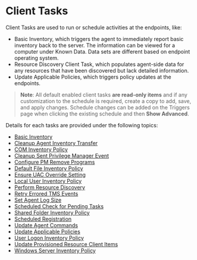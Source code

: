 [title]: # (Client Tasks)
[tags]: # (default)
[priority]: # (1)
# Client Tasks

Client Tasks are used to run or schedule activities at the endpoints, like:

* Basic Inventory, which triggers the agent to immediately report basic inventory back to the server. The information can be viewed for a computer under Known Data. Data sets are different based on endpoint operating system.
* Resource Discovery Client Task, which populates agent-side data for any resources that have been discovered but lack detailed information.
* Update Applicable Policies, which triggers policy updates at the endpoints.

>**Note**: All default enabled client tasks __are read-only items__ and if any customization to the schedule is required, create a copy to add, save, and apply changes. Schedule changes can be added on the Triggers page when clicking the existing schedule and then __Show Advanced__.

Details for each tasks are provided under the following topics:

* [Basic Inventory](bi.md)
* [Cleanup Agent Inventory Transfer](cait.md)
* [COM Inventory Policy](cip.md)
* [Cleanup Sent Privilege Manager Event](cpme.md)
* [Configure PM Remove Programs](cpmrp.md)
* [Default File Inventory Policy](dfip.md)
* [Ensure UAC Override Setting](euacos.md)
* [Local User Inventory Policy](luip.md)
* [Perform Resource Discovery](prd.md)
* [Retry Errored TMS Events](retmse.md)
* [Set Agent Log Size](sals.md)
* [Scheduled Check for Pending Tasks](scfpt.md)
* [Shared Folder Inventory Policy](sfic.md)
* [Scheduled Registration](sr.md)
* [Update Agent Commands](uac.md)
* [Update Applicable Policies](uap.md)
* [User Logon Inventory Policy](ulip.md)
* [Update Provisioned Resource Client Items](uprci.md)
* [Windows Server Inventory Policy](wsip.md)